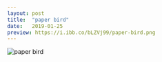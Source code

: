 ```yaml
---
layout: post
title:  "paper bird"
date:   2019-01-25
preview: https://i.ibb.co/bLZVj99/paper-bird.png
---
```


![paper bird](https://i.ibb.co/L6WyD77/paper-bird.png)